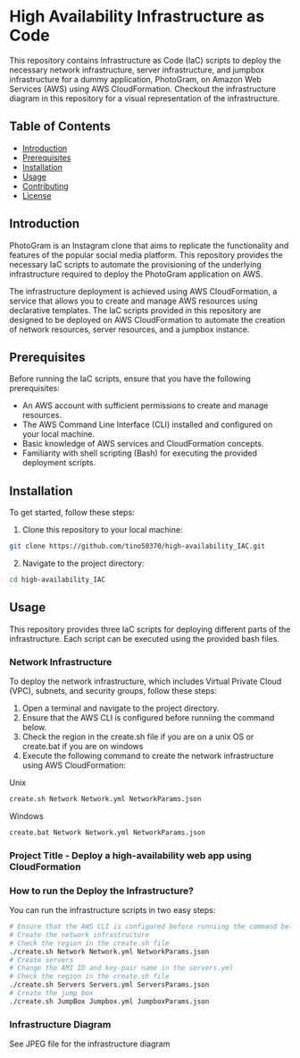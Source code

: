 # High Availability Infrastructure as Code

This repository contains Infrastructure as Code (IaC) scripts to deploy the necessary network infrastructure, server infrastructure, and jumpbox infrastructure for a dummy application, PhotoGram, on Amazon Web Services (AWS) using AWS CloudFormation. Checkout the infrastructure diagram in this repository for a visual representation of the infrastructure.

## Table of Contents

- [Introduction](#introduction)
- [Prerequisites](#prerequisites)
- [Installation](#installation)
- [Usage](#usage)
- [Contributing](#contributing)
- [License](#license)

## Introduction

PhotoGram is an Instagram clone that aims to replicate the functionality and features of the popular social media platform. This repository provides the necessary IaC scripts to automate the provisioning of the underlying infrastructure required to deploy the PhotoGram application on AWS.

The infrastructure deployment is achieved using AWS CloudFormation, a service that allows you to create and manage AWS resources using declarative templates. The IaC scripts provided in this repository are designed to be deployed on AWS CloudFormation to automate the creation of network resources, server resources, and a jumpbox instance.

## Prerequisites

Before running the IaC scripts, ensure that you have the following prerequisites:

- An AWS account with sufficient permissions to create and manage resources.
- The AWS Command Line Interface (CLI) installed and configured on your local machine.
- Basic knowledge of AWS services and CloudFormation concepts.
- Familiarity with shell scripting (Bash) for executing the provided deployment scripts.

## Installation

To get started, follow these steps:

1. Clone this repository to your local machine:

``` bash
git clone https://github.com/tino50370/high-availability_IAC.git

```

2. Navigate to the project directory:

``` bash
cd high-availability_IAC

```

## Usage

This repository provides three IaC scripts for deploying different parts of the infrastructure. Each script can be executed using the provided bash files.

### Network Infrastructure

To deploy the network infrastructure, which includes Virtual Private Cloud (VPC), subnets, and security groups, follow these steps:

1. Open a terminal and navigate to the project directory.
2. Ensure that the AWS CLI is configured before runniing the command below.
3. Check the region in the create.sh file if you are on a unix OS or create.bat if you are on windows
4. Execute the following command to create the network infrastructure using AWS CloudFormation:

Unix

``` bash
create.sh Network Network.yml NetworkParams.json

```

Windows

``` bash
create.bat Network Network.yml NetworkParams.json

```




















### Project Title - Deploy a high-availability web app using CloudFormation
### How to run the Deploy the Infrastructure?
You can run the infrastructure scripts in two easy steps:
```bash
# Ensure that the AWS CLI is configured before runniing the command below
# Create the network infrastructure
# Check the region in the create.sh file
./create.sh Network Network.yml NetworkParams.json
# Create servers
# Change the AMI ID and key-pair name in the servers.yml
# Check the region in the create.sh file
./create.sh Servers Servers.yml ServersParams.json
# Create the jump box
./create.sh JumpBox Jumpbox.yml JumpboxParams.json

```
### Infrastructure Diagram
See JPEG file for the infrastructure diagram